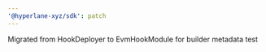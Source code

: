 ```yaml
---
'@hyperlane-xyz/sdk': patch
---
```


Migrated from HookDeployer to EvmHookModule for builder metadata test
